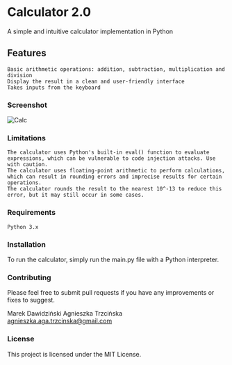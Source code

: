 # Calculator 2.0

A simple and intuitive calculator implementation in Python
## Features

    Basic arithmetic operations: addition, subtraction, multiplication and division    
    Display the result in a clean and user-friendly interface
    Takes inputs from the keyboard
### Screenshot

![Calc](https://user-images.githubusercontent.com/108618699/216408746-18dbc7df-751d-4884-b88d-256fc86000d9.png)

### Limitations

    The calculator uses Python's built-in eval() function to evaluate expressions, which can be vulnerable to code injection attacks. Use with caution.
    The calculator uses floating-point arithmetic to perform calculations, which can result in rounding errors and imprecise results for certain operations.
    The calculator rounds the result to the nearest 10^-13 to reduce this error, but it may still occur in some cases.

### Requirements

    Python 3.x
    
### Installation

  To run the calculator, simply run the main.py file with a Python interpreter.

### Contributing

  Please feel free to submit pull requests if you have any improvements or fixes to suggest.

  Marek Dawidziński
  Agnieszka Trzcińska <agnieszka.aga.trzcinska@gmail.com>

### License

  This project is licensed under the MIT License.
